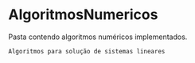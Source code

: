 # AlgoritmosNumericos
Pasta contendo algoritmos numéricos implementados.

    Algoritmos para solução de sistemas lineares
